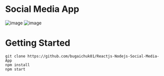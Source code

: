 # Social Media App

![image](https://user-images.githubusercontent.com/90038064/175046639-fc326102-7d7f-4257-9833-1375af4f1453.png)
![image](https://user-images.githubusercontent.com/90038064/175047369-2d7bb41d-e5b7-44cf-810e-7e3464289b95.png)

# Getting Started

```
git clone https://github.com/bugaichuk01/Reactjs-Nodejs-Social-Media-App
npm install
npm start
```

